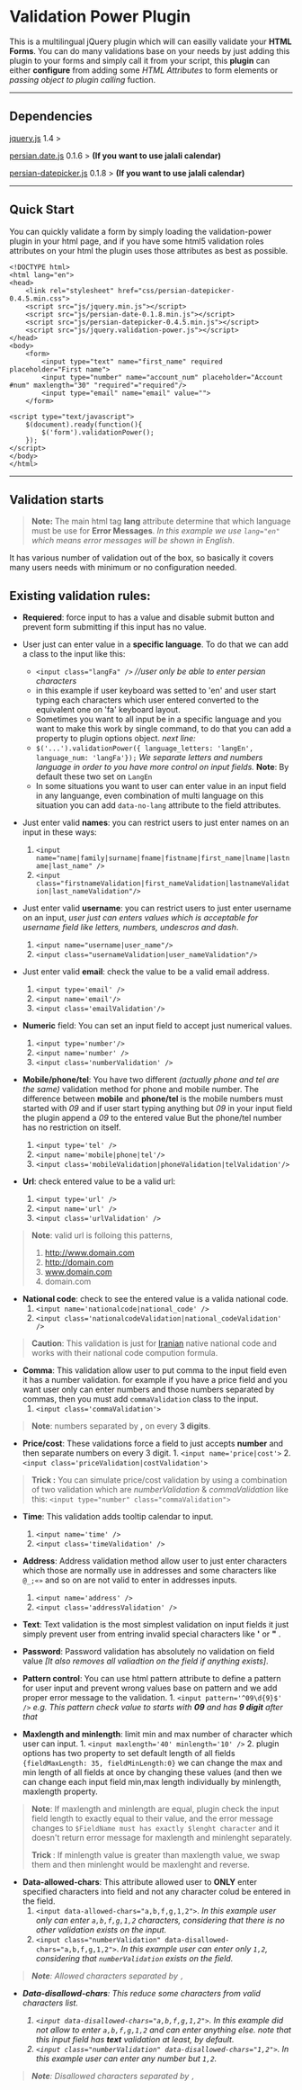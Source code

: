 Validation Power Plugin
====================


This is a multilingual jQuery plugin which will can easilly validate your **HTML Forms**. You can do many validations base on your needs by just adding this plugin to your forms and simply call it from your script, this **plugin** can either **configure** from adding some <i>HTML Attributes</i> to form elements or <i>passing object to plugin calling</i> fuction.

----------
Dependencies
--------------------
[jquery.js](http://jquery.org/) 1.4 >

[persian.date.js](http://babakhani.github.io/PersianWebToolkit/doc/persiandate/0.1.8/) 0.1.6 > **(If you want to use jalali calendar)**

[persian-datepicker.js](http://babakhani.github.io/PersianWebToolkit/doc/datepicker/0.4.5/) 0.1.8 > **(If you want to use jalali calendar)**


----------
Quick Start
----------------

You can quickly validate a form by simply loading the validation-power plugin in your html page, and if you have some html5 validation roles attributes on your html the plugin uses those attributes as best as possible.

    <!DOCTYPE html>
    <html lang="en">
    <head>
    	<link rel="stylesheet" href="css/persian-datepicker-0.4.5.min.css">
    	<script src="js/jquery.min.js"></script>
		<script src="js/persian-date-0.1.8.min.js"></script>
		<script src="js/persian-datepicker-0.4.5.min.js"></script>
		<script src="js/jquery.validation-power.js"></script>
    </head>
    <body>
	    <form>
		    <input type="text" name="first_name" required placeholder="First name">
		    <input type="number" name="account_num" placeholder="Account #num" maxlength="30" "required"="required"/>
		    <input type="email" name="email" value="">
	    </form>

	<script type="text/javascript">
		$(document).ready(function(){
			$('form').validationPower();
		});
	</script>
    </body>
    </html>


----------
Validation starts
-------------------------
> **Note:** The main html tag **lang** attribute determine that which language must be use for **Error Messages**. *In this example we use `lang="en"` which means error messages will be shown in English*.

It has various number of validation out of the box, so basically it covers many users needs with minimum or no configuration needed.

## Existing validation rules:

 - **Requiered**: force input to has a value and disable submit button and prevent form submitting if this input has no value.

 - User just can enter value in a **specific language**. To do that we can add a class to the input like this:
	 - `<input class="langFa" />` <i>//user only be able to enter persian characters</i>
	 - in this example if user keyboard was setted to 'en' and user start typing each characters which user entered converted to the equivalent one on 'fa' keyboard layout.
	 - Sometimes you want to all input be in a specific language and you want to make this work by single command, to do that you can add a property to plugin options object. <i>next line:</i>
	 - `$('...').validationPower({ language_letters: 'langEn', language_num: 'langFa'});` <i>We separate letters and numbers language in order to you have more control on input fields.</i> **Note**: By default these two set on `LangEn`
	 - In some situations you want to user can enter value in an input field in any languange, even combination of multi language on this situation you can add `data-no-lang` attribute to the field attributes.

 - Just enter valid **names**: you can restrict users to just enter names on an input in these ways:
	 1. `<input name="name|family|surname|fname|fistname|first_name|lname|lastname|last_name" />`
	 2. `<input class="firstnameValidation|first_nameValidation|lastnameValidation|last_nameValidation"/>`

 - Just enter valid **username**: you can restrict users to just enter username on an input, <i>user just can enters values which is acceptable for username field like letters, numbers, undescros and dash</i>.
	 1. `<input name="username|user_name"/>`
	 2. `<input class="usernameValidation|user_nameValidation"/>`

 - Just enter valid **email**: check the value to be a valid email address.
	 1. `<input type='email' />`
	 2. `<input name='email'/>`
	 3. `<input class='emailValidation'/>`

- **Numeric** field: You can set an input field to accept just numerical values.
	1. `<input type='number'/>`
	2. `<input name='number' />`
	3. `<input class='numberValidation' />`

- **Mobile/phone/tel**:  You have two different <i>(actually phone and tel are the same)</i> validation method for phone and mobile number. The difference between **mobile** and **phone/tel** is the mobile numbers must started with <i>09</i> and if user start typing anything but <i>09</i> in your input field the plugin append a <i>09</i> to the entered value But the phone/tel number has no restriction on itself.
	 1. `<input type='tel' />`
	 2. `<input name='mobile|phone|tel'/>`
	 3. `<input class='mobileValidation|phoneValidation|telValidation'/>`

- **Url**: check entered value to be a valid url:
	 1. `<input type='url' />`
	 2. `<input name='url' />`
	 3. `<input class='urlValidation' />`


> **Note**: valid url is folloing this patterns,
> 1. http://www.domain.com
> 2. http://domain.com
> 3. www.domain.com
> 4. domain.com

- **National code**:  check to see the entered value is a valida national code.
 	 1. `<input name='nationalcode|national_code' />`
 	 2. `<input class='nationalcodeValidation|national_codeValidation' />`

> **Caution**: This validation is just for [Iranian](https://en.wikipedia.org/wiki/Iran) native national code and works with their national code compution formula.

- **Comma**: This validation allow user to put comma to the input field even it has a number validation. for example if you have a price field and you want user only can enter numbers and those numbers separated by commas, then you must add `commaValidation` class to the input.
	1. `<input class='commaValidation'>`

> **Note**: numbers separated by **,** on every **3 digits**.

- **Price/cost**: These validations force a field to just accepts **number** and then separate numbers on every 3 digit.
		1. `<input name='price|cost'>`
		2. `<input class='priceValidation|costValidation'>`

> **Trick <i class='icon-magic'></i>:** You can simulate price/cost validation by using a combination of two validation which are <i>numberValidation</i> & <i>commaValidation</i>
> like this: `<input type="number" class="commaValidation">`

 - **Time**: This validation adds tooltip calendar to input.
	 1. `<input name='time' />`
	 2. `<input class='timeValidation' />`

 - **Address**:  Address validation method allow user to just enter characters which those are normally use in addresses and some characters like `@_;«»` and so on are not valid to enter in addresses inputs.
	 1. `<input name='address' />`
	 2. `<input class='addressValidation' />`

 - **Text**: Text validation is the most simplest validation on input fields it just simply prevent user from entring invalid special characters like **'** or  **"** .

 - **Password**: Password validation has absolutely no validation on field value <i>[It also removes all valiadtion on the field if anything exists]</i>.
 - **Pattern control**: You can use html pattern attribute to define a pattern for user input and prevent wrong values base on pattern and we add proper error message to the validation.
	 	 1. `<input pattern='^09\d{9}$' />` <i>e.g. This pattern check value to starts with **09** and has **9 digit** after that</i>

 - **Maxlength and minlength**: limit min and max number of character which user can input.
		 1. `<input maxlength='40' minlength='10' />`
		 2. plugin options has two property to set default length of all fields `{fieldMaxLength: 35, fieldMinLength:0}` we can change the max and min length of all fields at once by changing these values (and then we can change each input field min,max length individually by minlength, maxlength property.

> **Note**: If maxlength and minlength are equal, plugin check the input field length to exactly equal to their value, and the error message changes to `$FieldName must has exactly $lenght character` and it doesn't return error message for maxlength and minlenght separately.
>
> **Trick <i class='icon-magic'></i>**: If minlength value is greater than maxlength value, we swap them and then minlenght would be maxlenght and reverse.

 - **Data-allowed-chars**:  This attribute allowed user to **ONLY** enter specified characters into field and not any character colud be entered in the field.
	 1. `<input data-allowed-chars="a,b,f,g,1,2">`. <i>In this example user only can enter `a,b,f,g,1,2` characters, considering that there is no other validation exists on the input.</i>
	 2. `<input class="numberValidation" data-disallowed-chars="a,b,f,g,1,2">`. <i>In this example user can enter only `1,2`, considering that `numberValidation` exists on the field.

> **Note**: Allowed characters separated by `,`

 - **Data-disallowd-chars**: This reduce some characters from valid characters list.

	 1. `<input data-disallowed-chars="a,b,f,g,1,2">`. <i>In this example did not allow to enter `a,b,f,g,1,2` and can enter anything else.</i> note that this input field has **text** validation at least, by default.
	 2. `<input class="numberValidation" data-disallowed-chars="1,2">`. <i>In this example user can enter any number but `1,2`.</i>
> **Note**: Disallowed characters separated by `,`
